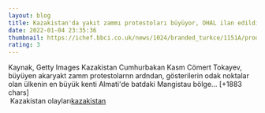 ```yaml
--- 
layout: blog
title: Kazakistan'da yakıt zammı protestoları büyüyor, OHAL ilan edildi
date: 2022-01-04 23:35:36
thumbnail: https://ichef.bbci.co.uk/news/1024/branded_turkce/1151A/production/_122583907_gettyimages-1237537983.jpg
rating: 3
---
```

Kaynak, Getty Images
Kazakistan Cumhurbakan Kasm Cömert Tokayev, büyüyen akaryakt zamm protestolarnn ardndan, gösterilerin odak noktalar olan ülkenin en büyük kenti Almati'de batdaki Mangistau bölge… [+1883 chars]</br>&nbsp;Kazakistan olayları<a href="https://www.dental-ilan.org/">kazakistan</a>